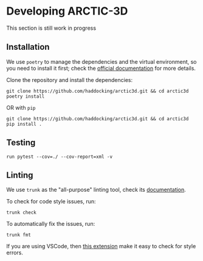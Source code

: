 # Developing ARCTIC-3D

This section is still work in progress

## Installation

We use `poetry` to manage the dependencies and the virtual environment, so you need to install it first; check the [official documentation](https://python-poetry.org/docs/#installation) for more details.

Clone the repository and install the dependencies:

```text
git clone https://github.com/haddocking/arctic3d.git && cd arctic3d
poetry install
```

OR with `pip`

```text
git clone https://github.com/haddocking/arctic3d.git && cd arctic3d
pip install .
```

## Testing

```text
run pytest --cov=./ --cov-report=xml -v
```

## Linting

We use `trunk` as the "all-purpose" linting tool, check its [documentation](https://docs.trunk.io/docs/install).

To check for code style issues, run:

```text
trunk check
```

To automatically fix the issues, run:

```text
trunk fmt
```

If you are using VSCode, then [this extension](https://marketplace.visualstudio.com/items?itemName=Trunk.io) make it easy to check for style errors.
